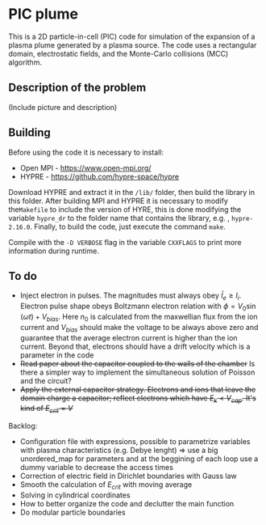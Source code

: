 # PIC plume 

This is a 2D particle-in-cell (PIC) code for simulation of the expansion of a plasma plume generated by a plasma source. The code uses a rectangular domain, electrostatic fields, and the Monte-Carlo collisions (MCC) algorithm. 

## Description of the problem

(Include picture and description)


## Building

Before using the code it is necessary to install:

- Open MPI - https://www.open-mpi.org/
- HYPRE - https://github.com/hypre-space/hypre

Download HYPRE and extract it in the `/lib/` folder, then build the library in this folder.  After building MPI and HYPRE it is necessary to modify the`Makefile` to include the version of HYRE, this is done modifying the variable `hypre_dr`  to the folder name that contains the library, e.g. , `hypre-2.16.0`. Finally, to build the code, just execute the command `make`. 

Compile with the `-D VERBOSE` flag in the variable `CXXFLAGS` to print more information during runtime.

## To do

- Inject electron in pulses. The magnitudes must always obey $\bar{I}_e \geq I_i$. Electron pulse shape obeys Boltzmann electron relation with $\phi = V_0\sin(\omega t) + V_{bias}$. Here $n_0$ is calculated from the maxwellian flux from the ion current and $V_{bias}$ should make the voltage to be always above zero and guarantee that the average electron current is higher than the ion current. Beyond that, electrons should have a drift velocity which is a parameter in the code
- ~~Read paper about the capacitor coupled to the walls of the chamber~~ Is there a simpler way to implement the simultaneous solution of Poisson and the circuit? 
- ~~Apply the external capacitor strategy. Electrons and ions that leave the domain charge a capacitor; reflect electrons which have $E_k < V_{cap}$. It's kind of $E_{crit} = V$~~
  
Backlog:

- Configuration file with expressions, possible to parametrize variables with plasma characteristics (e.g. Debye lenght) => use a big unordered_map for parameters and at the beggining of each loop use a dummy variable to decrease the access times
- Correction of electric field in Dirichlet boundaries with Gauss law
- Smooth the calculation of $E_{crit}$ with moving average
- Solving in cylindrical coordinates
- How to better organize the code and declutter the main function
- Do modular particle boundaries 
